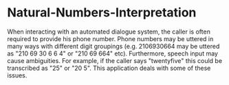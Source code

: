 # Natural-Numbers-Interpretation

When interacting with an automated dialogue system, the caller is often required to provide his phone
number. Phone numbers may be uttered in many ways with different digit groupings (e.g. 2106930664 may
be uttered as "210 69 30 6 6 4" or "210 69 664" etc). Furthermore, speech input may cause ambiguities. For
example, if the caller says "twentyfive" this could be transcribed as "25" or "20 5".
This application deals with some of these issues.